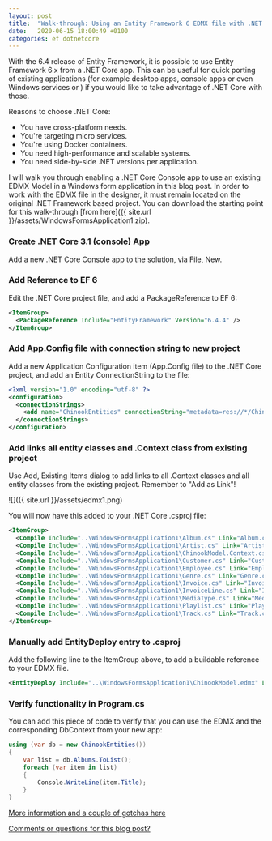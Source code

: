 ```yaml
---
layout: post
title:  "Walk-through: Using an Entity Framework 6 EDMX file with .NET Core"
date:   2020-06-15 18:00:49 +0100
categories: ef dotnetcore
---
```

With the 6.4 release of Entity Framework, it is possible to use Entity Framework 6.x from a .NET Core app. This can be useful for quick porting of existing applications (for example desktop apps, console apps or even Windows services or ) if you would like to take advantage of .NET Core with those. 

Reasons to choose .NET Core:

* You have cross-platform needs.
* You're targeting micro services.
* You're using Docker containers.
* You need high-performance and scalable systems.
* You need side-by-side .NET versions per application.

I will walk you through enabling a .NET Core Console app to use an existing EDMX Model in a Windows form application in this blog post. In order to work with the EDMX file in the designer, it must remain located on the original .NET Framework based project. You can download the starting point for this walk-through [from here]({{ site.url }}/assets/WindowsFormsApplication1.zip).

### Create .NET Core 3.1 (console) App

Add a new .NET Core Console app to the solution, via File, New.

### Add Reference to EF 6

Edit the .NET Core project file, and add a PackageReference to EF 6:

```xml
<ItemGroup>
  <PackageReference Include="EntityFramework" Version="6.4.4" />
</ItemGroup>
```

### Add App.Config file with connection string to new project

Add a new Application Configuration item (App.Config file) to the .NET Core project, and add an Entity ConnectionString to the file:

```xml
<?xml version="1.0" encoding="utf-8" ?>
<configuration>
  <connectionStrings>
    <add name="ChinookEntities" connectionString="metadata=res://*/ChinookModel.csdl|res://*/ChinookModel.ssdl|res://*/ChinookModel.msl;provider=System.Data.SqlClient;provider connection string=&quot;data source=.\SQLEXPRESS;initial catalog=Chinook;integrated security=True;MultipleActiveResultSets=True;App=EntityFramework&quot;" providerName="System.Data.EntityClient" />
  </connectionStrings>
</configuration>
```

### Add links all entity classes and .Context class from existing project

Use Add, Existing Items dialog to add links to all .Context classes and all entity classes from the existing project. Remember to "Add as Link"!

![]({{ site.url }}/assets/edmx1.png)

You will now have this added to your .NET Core .csproj file:

  ```xml
<ItemGroup>
    <Compile Include="..\WindowsFormsApplication1\Album.cs" Link="Album.cs" />
    <Compile Include="..\WindowsFormsApplication1\Artist.cs" Link="Artist.cs" />
    <Compile Include="..\WindowsFormsApplication1\ChinookModel.Context.cs" Link="ChinookModel.Context.cs" />
    <Compile Include="..\WindowsFormsApplication1\Customer.cs" Link="Customer.cs" />
    <Compile Include="..\WindowsFormsApplication1\Employee.cs" Link="Employee.cs" />
    <Compile Include="..\WindowsFormsApplication1\Genre.cs" Link="Genre.cs" />
    <Compile Include="..\WindowsFormsApplication1\Invoice.cs" Link="Invoice.cs" />
    <Compile Include="..\WindowsFormsApplication1\InvoiceLine.cs" Link="InvoiceLine.cs" />
    <Compile Include="..\WindowsFormsApplication1\MediaType.cs" Link="MediaType.cs" />
    <Compile Include="..\WindowsFormsApplication1\Playlist.cs" Link="Playlist.cs" />
    <Compile Include="..\WindowsFormsApplication1\Track.cs" Link="Track.cs" />
  </ItemGroup>
```

### Manually add EntityDeploy entry to .csproj

Add the following line to  the ItemGroup above, to add a buildable reference to your EDMX file.

```xml
<EntityDeploy Include="..\WindowsFormsApplication1\ChinookModel.edmx" Link="ChinookModel.edmx" />
```

### Verify functionality in Program.cs

You can add this piece of code to verify that you can use the EDMX and the corresponding DbContext from your new app:

``` csharp
using (var db = new ChinookEntities())
{
    var list = db.Albums.ToList();
    foreach (var item in list)
    {
        Console.WriteLine(item.Title);
    }
}
```

[More information and a couple of gotchas here](https://docs.microsoft.com/en-us/ef/ef6/what-is-new/#ef-designer-support?WT.mc_id=DT-MVP-4025156)

[Comments or questions for this blog post?](https://github.com/ErikEJ/erikej.github.io/issues/12)
